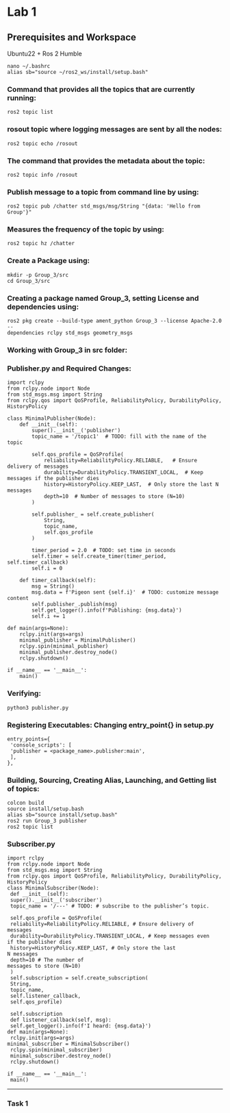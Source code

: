 # Lab 1
## Prerequisites and Workspace
Ubuntu22 + Ros 2 Humble

```
nano ~/.bashrc
alias sb="source ~/ros2_ws/install/setup.bash"
```
### Command that provides all the topics that are currently running:

```
ros2 topic list 
```
### rosout topic where logging messages are sent by all the nodes:
```
ros2 topic echo /rosout
```
### The command that provides the metadata about the topic:
```
ros2 topic info /rosout
```
### Publish message to a topic from command line by using:
```
ros2 topic pub /chatter std_msgs/msg/String "{data: 'Hello from Group'}"
```
### Measures the frequency of the topic by using:
```
ros2 topic hz /chatter
```
### Create a Package using:
```
mkdir -p Group_3/src
cd Group_3/src
```
### Creating a package named Group_3, setting License and dependencies using:
```
ros2 pkg create --build-type ament_python Group_3 --license Apache-2.0 --
dependencies rclpy std_msgs geometry_msgs
```
### Working with Group_3 in src folder:
### Publisher.py and Required Changes:
```
import rclpy
from rclpy.node import Node
from std_msgs.msg import String
from rclpy.qos import QoSProfile, ReliabilityPolicy, DurabilityPolicy, HistoryPolicy

class MinimalPublisher(Node):
    def __init__(self):
        super().__init__('publisher')
        topic_name = '/topic1'  # TODO: fill with the name of the topic

        self.qos_profile = QoSProfile(
            reliability=ReliabilityPolicy.RELIABLE,   # Ensure delivery of messages
            durability=DurabilityPolicy.TRANSIENT_LOCAL,  # Keep messages if the publisher dies
            history=HistoryPolicy.KEEP_LAST,  # Only store the last N messages
            depth=10  # Number of messages to store (N=10)
        ) 

        self.publisher_ = self.create_publisher(
            String,
            topic_name,
            self.qos_profile
        )

        timer_period = 2.0  # TODO: set time in seconds
        self.timer = self.create_timer(timer_period, self.timer_callback)
        self.i = 0

    def timer_callback(self):
        msg = String()
        msg.data = f'Pigeon sent {self.i}'  # TODO: customize message content
        self.publisher_.publish(msg)
        self.get_logger().info(f'Publishing: {msg.data}')
        self.i += 1

def main(args=None):
    rclpy.init(args=args)
    minimal_publisher = MinimalPublisher()
    rclpy.spin(minimal_publisher)
    minimal_publisher.destroy_node()
    rclpy.shutdown()

if __name__ == '__main__':
    main()

```
### Verifying:
```
python3 publisher.py
```
### Registering Executables: Changing entry_point{} in setup.py
```
entry_points={ 
 'console_scripts': [ 
 'publisher = <package_name>.publisher:main', 
 ], 
},
```
### Building, Sourcing, Creating Alias, Launching, and Getting list of topics:
```
colcon build
source install/setup.bash
alias sb="source install/setup.bash"
ros2 run Group_3 publisher
ros2 topic list
```
### Subscriber.py
```
import rclpy
from rclpy.node import Node
from std_msgs.msg import String
from rclpy.qos import QoSProfile, ReliabilityPolicy, DurabilityPolicy,
HistoryPolicy
class MinimalSubscriber(Node):
 def __init__(self):
 super().__init__('subscriber')
 topic_name = '/---' # TODO: # subscribe to the publisher’s topic.
 
 self.qos_profile = QoSProfile(
 reliability=ReliabilityPolicy.RELIABLE, # Ensure delivery of
messages
 durability=DurabilityPolicy.TRANSIENT_LOCAL, # Keep messages even
if the publisher dies
 history=HistoryPolicy.KEEP_LAST, # Only store the last
N messages
 depth=10 # The number of
messages to store (N=10)
 )
 self.subscription = self.create_subscription(
 String,
 topic_name,
 self.listener_callback,
 self.qos_profile)
 
 self.subscription
 def listener_callback(self, msg):
 self.get_logger().info(f'I heard: {msg.data}')
def main(args=None):
 rclpy.init(args=args)
minimal_subscriber = MinimalSubscriber()
 rclpy.spin(minimal_subscriber)
 minimal_subscriber.destroy_node()
 rclpy.shutdown()
 
if __name__ == '__main__':
 main()
```










































































---------------------------------------------------------------------
### Task 1
